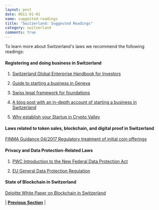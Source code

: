 ```yaml
---
layout: post
date: 0011-01-01
name: suggested-readings
title: "Switzerland: Suggested Readings"
category: switzerland
comments: true
---
```


To learn more about Switzerland's laws we recommend the following readings: 

#### Registering and doing business in Switzerland
1. [Switzerland Global Enterprise Handbook for Investors](https://www.s-ge.com/en/publication/handbook-investors/handbook-investors)

2. [Guide to starting a business in Geneva](http://www.whygeneva.ch/en/guide-starting-business-canton-geneva)

3. [Swiss legal framework for foundations](http://www.icnl.org/research/journal/vol16iss1/swiss-legal-framework.pdf)

4. [A blog post with an in-depth account of starting a business in Switzerland](http://www.quinagcommunication.com/en/news/3_Setting-up-a-company-in-Switzerland-Our-experience-creating-Quinag-.html)

5. [Why establish your Startup in Crypto Valley](https://cryptovalley.swiss/mdocuments-library/?mdocs-cat=mdocs-cat-3&mdocs-att=null)

#### Laws related to token sales, blockchain, and digital proof in Switzerland
[FINMA Guidance 04/2017 Regulatory treatment of initial coin offerings](https://www.finma.ch/en/documentation/finma-guidance/#Order=4)

#### Privacy and Data Protection-Related Laws
1. [PWC Introduction to the New Federal Data Protection Act](https://news.pwc.ch/wp-content/uploads/2016/12/Legal-Communication-Data-Protection_en.pdf)

2. [EU General Data Protection Regulation](https://www.eugdpr.org)

#### State of Blockchain in Switzerland
[Deloitte White Paper on Blockchain in Switzerland](https://www2.deloitte.com/content/dam/Deloitte/ch/Documents/innovation/ch-en-innovation-blockchain-revolution.pdf)


| **[Previous Section]( https://neo-project.github.io/global-blockchain-compliance-hub//switzerland/switzerland-nullify-smart-contracts.html)** |
